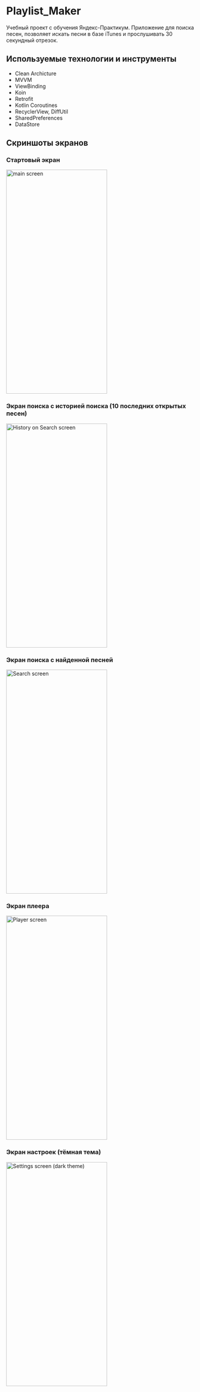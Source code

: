 # Playlist_Maker
Учебный проект с обучения Яндекс-Практикум. Приложение для поиска песен, позволяет искать песни в базе iTunes и прослушивать 30 секундный отрезок.

## Используемые технологии и инструменты
- Clean Archicture
- MVVM
- ViewBinding
- Koin
- Retrofit
- Kotlin Coroutines
- RecyclerView, DiffUtil
- SharedPreferences
- DataStore

## Скриншоты экранов
### Стартовый экран
<img src="![image](https://github.com/besmax/Playlist_Maker/assets/88286767/27009cf5-d4c2-43c6-9d29-f02fa7b2b919)"  width="270" height="600" alt="main screen">

### Экран поиска с историей поиска (10 последних открытых песен)
<img src="https://github.com/besmax/Playlist_Maker/assets/88286767/192162a0-25da-493d-8fa5-fa4667d6b897"  width="270" height="600" alt="History on Search screen">

### Экран поиска с найденной песней
<img src="https://github.com/besmax/Playlist_Maker/assets/88286767/eae887c7-82b5-416d-b4f8-b256792b81f7"  width="270" height="600" alt="Search screen">

### Экран плеера
<img src="https://github.com/besmax/Playlist_Maker/assets/88286767/f1bfc8e1-971f-4294-b23a-0834c80f01a4"  width="270" height="600" alt="Player screen">

### Экран настроек (тёмная тема)
<img src="https://github.com/besmax/Playlist_Maker/assets/88286767/d0c6ad61-5f30-49f8-9e3f-eb70279c0377"  width="270" height="600" alt="Settings screen (dark theme)">
